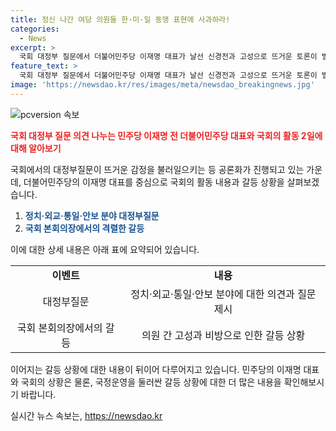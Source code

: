 ```yaml
---
title: 정신 나간 여당 의원들 한·미·일 동맹 표현에 사과하라!
categories:
  - News
excerpt: >
  국회 대정부 질문에서 더불어민주당 이재명 대표가 날선 신경전과 고성으로 뜨거운 토론이 벌어졌다. 검사 탄핵소추안, 방송통신위원장 사퇴 등 국정 논의도 이어졌으며, 국회 본회의는 예정 시간보다 늦게 개회되었다. 정부와 여당은 민주당의 강경 드라이브가 국정운영을 방해한다고 주장했고, 국회는 소란으로 중단되었다. 극에 달한 고성으로 대정부질문이 어려워져 정회를 선포하게 된 사건이었다.
feature_text: >
  국회 대정부 질문에서 더불어민주당 이재명 대표가 날선 신경전과 고성으로 뜨거운 토론이 벌어졌다. 검사 탄핵소추안, 방송통신위원장 사퇴 등 국정 논의도 이어졌으며, 국회 본회의는 예정 시간보다 늦게 개회되었다. 정부와 여당은 민주당의 강경 드라이브가 국정운영을 방해한다고 주장했고, 국회는 소란으로 중단되었다. 극에 달한 고성으로 대정부질문이 어려워져 정회를 선포하게 된 사건이었다.
image: 'https://newsdao.kr/res/images/meta/newsdao_breakingnews.jpg'
---
```


<p><img src="https://newsdao.kr/res/images/meta/newsdao_breakingnews.jpg" alt="pcversion 속보" /></p>

<p><b><span style="color: #ee2323;">국회 대정부 질문 의견 나누는 민주당 이재명 전 더불어민주당 대표와 국회의 활동 2일에 대해 알아보기</span></b></p>

<p>국회에서의 대정부질문이 뜨거운 감정을 불러일으키는 등 공론화가 진행되고 있는 가운데, 더불어민주당의 이재명 대표를 중심으로 국회의 활동 내용과 갈등 상황을 살펴보겠습니다.</p>

<ol>
<li><b><span style="color: #1a5490;">정치·외교·통일·안보 분야 대정부질문</span></b></li>
<li><b><span style="color: #1a5490;">국회 본회의장에서의 격렬한 갈등</span></b></li>
</ol>

<p>이에 대한 상세 내용은 아래 표에 요약되어 있습니다.</p>

<table>
  <tr>
    <td style="text-align: center; height: 17px;"><b>이벤트</b></td>
    <td style="text-align: center; height: 17px;"><b>내용</b></td>
  </tr>
  <tr>
    <td style="text-align: center; height: 17px;">대정부질문</td>
    <td style="text-align: center; height: 17px;">정치·외교·통일·안보 분야에 대한 의견과 질문 제시</td>
  </tr>
  <tr>
    <td style="text-align: center; height: 17px;">국회 본회의장에서의 갈등</td>
    <td style="text-align: center; height: 17px;">의원 간 고성과 비방으로 인한 갈등 상황</td>
  </tr>
</table>

<p>이어지는 갈등 상황에 대한 내용이 뒤이어 다루어지고 있습니다. 민주당의 이재명 대표와 국회의 상황은 물론, 국정운영을 둘러싼 갈등 상황에 대한 더 많은 내용을 확인해보시기 바랍니다.</p>
실시간 뉴스 속보는, <a href="https://newsdao.kr" rel="dofollow">https://newsdao.kr</a>


